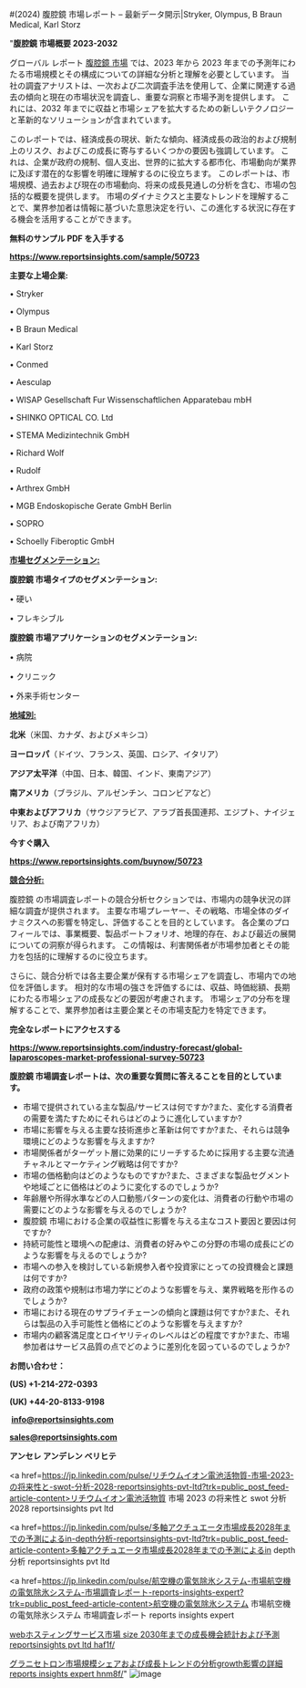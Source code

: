 #(2024) 腹腔鏡 市場レポート – 最新データ開示|Stryker, Olympus, B Braun Medical, Karl Storz

"<strong>腹腔鏡 市場概要 2023-2032</strong>

グローバル レポート <a href=https://www.reportsinsights.com/sample/50723>腹腔鏡 市場</a> では、2023 年から 2023 年までの予測年にわたる市場規模とその構成についての詳細な分析と理解を必要としています。 当社の調査アナリストは、一次および二次調査手法を使用して、企業に関連する過去の傾向と現在の市場状況を調査し、重要な洞察と市場予測を提供します。 これには、2032 年までに収益と市場シェアを拡大​​するための新しいテクノロジーと革新的なソリューションが含まれています。

このレポートでは、経済成長の現状、新たな傾向、経済成長の政治的および規制上のリスク、およびこの成長に寄与するいくつかの要因も強調しています。 これは、企業が政府の規制、個人支出、世界的に拡大する都市化、市場動向が業界に及ぼす潜在的な影響を明確に理解するのに役立ちます。 このレポートは、市場規模、過去および現在の市場動向、将来の成長見通しの分析を含む、市場の包括的な概要を提供します。 市場のダイナミクスと主要なトレンドを理解することで、業界参加者は情報に基づいた意思決定を行い、この進化する状況に存在する機会を活用することができます。

<strong><b>無料のサンプル PDF を入手する</b></strong>

<a href=https://www.reportsinsights.com/sample/50723><strong><u>https://www.reportsinsights.com/sample/50723</u></strong></a>

<strong>主要な上場企業:</strong>

• Stryker

• Olympus

• B Braun Medical

• Karl Storz

• Conmed

• Aesculap

• WISAP Gesellschaft Fur Wissenschaftlichen Apparatebau mbH

• SHINKO OPTICAL CO.  Ltd

• STEMA Medizintechnik GmbH

• Richard Wolf

• Rudolf

• Arthrex GmbH

• MGB Endoskopische Gerate GmbH Berlin

• SOPRO

• Schoelly Fiberoptic GmbH

<strong><u>市場セグメンテーション</u></strong><strong><u>:</u></strong>

<strong>腹腔鏡 市場タイプのセグメンテーション:</strong>

• 硬い

• フレキシブル

<strong>腹腔鏡 市場アプリケーションのセグメンテーション:</strong>

• 病院

• クリニック

• 外来手術センター

<strong><u>地域別</u></strong><strong><u>:</u></strong>

<strong>北米</strong>（米国、カナダ、およびメキシコ）

<strong>ヨーロッパ</strong>（ドイツ、フランス、英国、ロシア、イタリア）

<strong>アジア太平洋</strong>（中国、日本、韓国、インド、東南アジア）

<strong>南アメリカ</strong>（ブラジル、アルゼンチン、コロンビアなど）

<strong>中東およびアフリカ</strong>（サウジアラビア、アラブ首長国連邦、エジプト、ナイジェリア、および南アフリカ）

<strong>今すぐ購入</strong>

<a href=https://www.reportsinsights.com/buynow/50723><strong><u>https://www.reportsinsights.com/buynow/50723</u></strong></a>

<strong><u>競合分析:</u></strong>

腹腔鏡 の市場調査レポートの競合分析セクションでは、市場内の競争状況の詳細な調査が提供されます。 主要な市場プレーヤー、その戦略、市場全体のダイナミクスへの影響を特定し、評価することを目的としています。 各企業のプロフィールでは、事業概要、製品ポートフォリオ、地理的存在、および最近の展開についての洞察が得られます。 この情報は、利害関係者が市場参加者とその能力を包括的に理解するのに役立ちます。

さらに、競合分析では各主要企業が保有する市場シェアを調査し、市場内での地位を評価します。 相対的な市場の強さを評価するには、収益、時価総額、長期にわたる市場シェアの成長などの要因が考慮されます。 市場シェアの分布を理解することで、業界参加者は主要企業とその市場支配力を特定できます。

<strong>完全なレポートにアクセスする</strong>

<a href=https://www.reportsinsights.com/industry-forecast/global-laparoscopes-market-professional-survey-50723><strong><u><b>https://www.reportsinsights.com/industry-forecast/global-laparoscopes-market-professional-survey-50723</b></u></strong></a>

<strong><b>腹腔鏡 市場調査レポートは、次の重要な質問に答えることを目的としています。</b></strong>
<ul>
  <li>市場で提供されている主な製品/サービスは何ですか?また、変化する消費者の需要を満たすためにそれらはどのように進化していますか?</li>
  <li>市場に影響を与える主要な技術進歩と革新は何ですか?また、それらは競争環境にどのような影響を与えますか?</li>
  <li>市場関係者がターゲット層に効果的にリーチするために採用する主要な流通チャネルとマーケティング戦略は何ですか?</li>
  <li>市場の価格動向はどのようなものですか?また、さまざまな製品セグメントや地域ごとに価格はどのように変化するのでしょうか?</li>
  <li>年齢層や所得水準などの人口動態パターンの変化は、消費者の行動や市場の需要にどのような影響を与えるのでしょうか?</li>
  <li>腹腔鏡 市場における企業の収益性に影響を与える主なコスト要因と要因は何ですか?</li>
  <li>持続可能性と環境への配慮は、消費者の好みやこの分野の市場の成長にどのような影響を与えるのでしょうか?</li>
  <li>市場への参入を検討している新規参入者や投資家にとっての投資機会と課題は何ですか?</li>
  <li>政府の政策や規制は市場力学にどのような影響を与え、業界戦略を形作るのでしょうか?</li>
  <li>市場における現在のサプライチェーンの傾向と課題は何ですか?また、それらは製品の入手可能性と価格にどのような影響を与えますか?</li>
  <li>市場内の顧客満足度とロイヤリティのレベルはどの程度ですか?また、市場参加者はサービス品質の点でどのように差別化を図っているのでしょうか?</li>
</ul>
<strong>お問い合わせ：</strong>

<strong>(US) +1-214-272-0393</strong>

<strong>(UK) +44-20-8133-9198</strong>

<strong> </strong><a href=info@reportsinsights.com><strong><u>info@reportsinsights.com</u></strong></a>

<a href=sales@reportsinsights.com><strong><u>sales@reportsinsights.com</u></strong></a>

<strong>アンセレ アンデレン ベリヒテ</strong>

<a href=https://jp.linkedin.com/pulse/リチウムイオン電池活物質-市場-2023-の将来性と-swot-分析-2028-reportsinsights-pvt-ltd?trk=public_post_feed-article-content>リチウムイオン電池活物質 市場 2023 の将来性と swot 分析 2028 reportsinsights pvt ltd</a>

<a href=https://jp.linkedin.com/pulse/多軸アクチュエータ市場成長2028年までの予測によるin-depth分析-reportsinsights-pvt-ltd?trk=public_post_feed-article-content>多軸アクチュエータ市場成長2028年までの予測によるin depth分析 reportsinsights pvt ltd</a>

<a href=https://jp.linkedin.com/pulse/航空機の電気除氷システム-市場航空機の電気除氷システム-市場調査レポート-reports-insights-expert?trk=public_post_feed-article-content>航空機の電気除氷システム 市場航空機の電気除氷システム 市場調査レポート reports insights expert</a>

<a href=https://www.linkedin.com/pulse/webホスティングサービス市場-size-2030年までの成長機会統計および予測-reportsinsights-pvt-ltd-haf1f/>webホスティングサービス市場 size 2030年までの成長機会統計および予測 reportsinsights pvt ltd haf1f/</a>

<a href=https://www.linkedin.com/pulse/グラニセトロン市場規模シェアおよび成長トレンドの分析growth影響の詳細-reports-insights-expert-hnm8f/>グラニセトロン市場規模シェアおよび成長トレンドの分析growth影響の詳細 reports insights expert hnm8f/</a>"
![image](https://github.com/aakesh123242/RIMarket/assets/158431203/26bbdf64-fac4-4587-8a04-811d802767e7)
